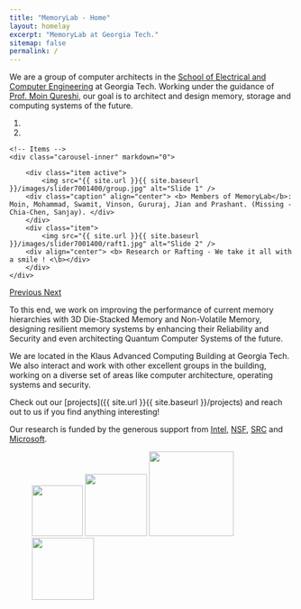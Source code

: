 ```yaml
---
title: "MemoryLab - Home"
layout: homelay
excerpt: "MemoryLab at Georgia Tech."
sitemap: false
permalink: /
---
```


We are a group of computer architects in the [School of Electrical and Computer Engineering](https://www.ece.gatech.edu/) at Georgia Tech. Working under the guidance of [Prof. Moin Qureshi](https://moin.ece.gatech.edu/), our goal is to architect and design memory, storage and computing systems of the future. 

<div markdown="0" id="carousel" class="carousel slide" data-ride="carousel" data-interval="5000" data-pause="hover" >
    <!-- Menu -->
    <ol class="carousel-indicators">
        <li data-target="#carousel" data-slide-to="0" class="active"></li>
        <li data-target="#carousel" data-slide-to="1"></li>
    </ol>

    <!-- Items -->
    <div class="carousel-inner" markdown="0">

        <div class="item active">
            <img src="{{ site.url }}{{ site.baseurl }}/images/slider7001400/group.jpg" alt="Slide 1" />
	    <div class="caption" align="center"> <b> Members of MemoryLab</b>: Moin, Mohammad, Swamit, Vinson, Gururaj, Jian and Prashant. (Missing - Chia-Chen, Sanjay). </div> 
        </div>
        <div class="item">
            <img src="{{ site.url }}{{ site.baseurl }}/images/slider7001400/raft1.jpg" alt="Slide 2" />
	    <div align="center"> <b> Research or Rafting - We take it all with a smile ! <\b></div>
        </div>
    </div> 
  <a class="left carousel-control" href="#carousel" role="button" data-slide="prev">
    <span class="glyphicon glyphicon-chevron-left" aria-hidden="true"></span>
    <span class="sr-only">Previous</span>
  </a>
  <a class="right carousel-control" href="#carousel" role="button" data-slide="next">
    <span class="glyphicon glyphicon-chevron-right" aria-hidden="true"></span>
    <span class="sr-only">Next</span>
  </a>
</div>


To this end, we work on improving the performance of current memory hierarchies with  3D Die-Stacked Memory and Non-Volatile Memory, designing resilient memory systems by enhancing their Reliability and Security and even architecting Quantum Computer Systems of the future. 

We are located in the Klaus Advanced Computing Building at Georgia Tech. We also interact and work with other excellent groups in the building, working on a diverse set of areas like computer architecture, operating systems and security. 

Check out our [projects]({{ site.url }}{{ site.baseurl }}/projects) and reach out to us if you find anything interesting!

Our research is funded by the generous support from [Intel](https://www.intel.com/content/www/us/en/homepage.html), [NSF](https://www.nsf.gov/), [SRC](https://www.src.org/) and [Microsoft](https://www.microsoft.com/en-us/).

<figure class="third">
  <img src="{{ site.url }}{{ site.baseurl }}/images/logopic/Logo_intel.png" style="width: 90px">
  <img src="{{ site.url }}{{ site.baseurl }}/images/logopic/Logo_NSF.jpg" style="width: 110px">
  <img src="{{ site.url }}{{ site.baseurl }}/images/logopic/Logo_SRC.png" style="width: 150px">
  <img src="{{ site.url }}{{ site.baseurl }}/images/logopic/Logo_Microsoft.png" style="width: 110px">
</figure>






